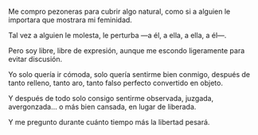 Me compro pezoneras
para cubrir algo natural,
como si a alguien le importara
que mostrara mi feminidad.

Tal vez a alguien le molesta,
le perturba —a él, a ella,
a ella, a él—.

Pero soy libre,
libre de expresión,
aunque me escondo ligeramente
para evitar discusión.

Yo solo quería ir cómoda,
solo quería sentirme bien conmigo,
después de tanto relleno,
tanto aro,
tanto falso perfecto
convertido en objeto.

Y después de todo
solo consigo sentirme observada,
juzgada,
avergonzada…
o más bien cansada,
en lugar de liberada.

Y me pregunto
durante cuánto tiempo más
la libertad pesará.